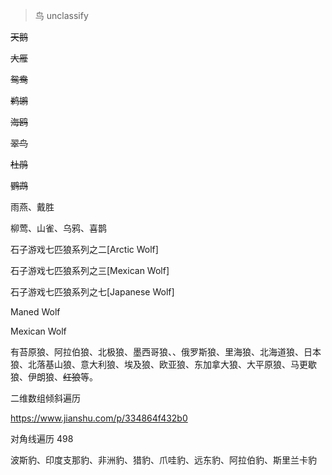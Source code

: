  



> 鸟   unclassify

~~天鹅~~

~~大雁~~

~~鸳鸯~~

~~鹈鹕~~

~~海鸥~~

~~翠鸟~~

~~杜鹃~~

~~鹦鹉~~

雨燕、戴胜

柳莺、山雀、乌鸦、喜鹊

石子游戏七匹狼系列之二[Arctic Wolf]

石子游戏七匹狼系列之三[Mexican Wolf]



石子游戏七匹狼系列之七[Japanese Wolf]



Maned Wolf



Mexican Wolf





有苔原狼、阿拉伯狼、北极狼、墨西哥狼、、俄罗斯狼、里海狼、北海道狼、日本狼、北落基山狼、意大利狼、埃及狼、欧亚狼、东加拿大狼、大平原狼、马更歇狼、伊朗狼、~~红狼~~等。



二维数组倾斜遍历

https://www.jianshu.com/p/334864f432b0

对角线遍历 498





波斯豹、印度支那豹、非洲豹、猎豹、爪哇豹、远东豹、阿拉伯豹、斯里兰卡豹